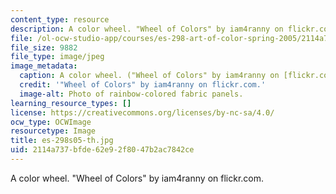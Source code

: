 ```yaml
---
content_type: resource
description: A color wheel. "Wheel of Colors" by iam4ranny on flickr.com.
file: /ol-ocw-studio-app/courses/es-298-art-of-color-spring-2005/2114a737bfde62e92f8047b2ac7842ce_es-298s05-th.jpg
file_size: 9882
file_type: image/jpeg
image_metadata:
  caption: A color wheel. ("Wheel of Colors" by iam4ranny on [flickr.com](http://www.flickr.com/).)
  credit: '"Wheel of Colors" by iam4ranny on flickr.com.'
  image-alt: Photo of rainbow-colored fabric panels.
learning_resource_types: []
license: https://creativecommons.org/licenses/by-nc-sa/4.0/
ocw_type: OCWImage
resourcetype: Image
title: es-298s05-th.jpg
uid: 2114a737-bfde-62e9-2f80-47b2ac7842ce
---
```

A color wheel. "Wheel of Colors" by iam4ranny on flickr.com.